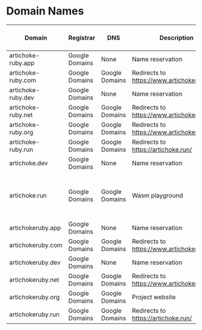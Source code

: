 # Domain Names

| Domain             | Registrar      | DNS            | Description                                   | Subdomains                                                      | Content Type | HTTPS Enabled? | MX Records in Google Workspace? |
| ------------------ | -------------- | -------------- | --------------------------------------------- | --------------------------------------------------------------- | ------------ | -------------- | ------------------------------- |
| artichoke-ruby.app | Google Domains | None           | Name reservation                              | None                                                            | None         | ❌             | ❌                              |
| artichoke-ruby.com | Google Domains | Google Domains | Redirects to <https://www.artichokeruby.org/> | apex, www                                                       | Redirect     | ✅             | ❌                              |
| artichoke-ruby.dev | Google Domains | None           | Name reservation                              | None                                                            | None         | ❌             | ❌                              |
| artichoke-ruby.net | Google Domains | Google Domains | Redirects to <https://www.artichokeruby.org/> | apex, www                                                       | Redirect     | ✅             | ❌                              |
| artichoke-ruby.org | Google Domains | Google Domains | Redirects to <https://www.artichokeruby.org/> | apex, www                                                       | Redirect     | ✅             | ❌                              |
| artichoke-ruby.run | Google Domains | Google Domains | Redirects to <https://artichoke.run/>         | apex, www                                                       | Redirect     | ✅             | ❌                              |
| artichoke.dev      | Google Domains | None           | Name reservation                              | None                                                            | None         | ❌             | ❌                              |
| artichoke.run      | Google Domains | Google Domains | Wasm playground                               | apex, www redirects to apex, rubyconf2019 hosts an old snapshot | Webapp       | ✅             | ❌                              |
| artichokeruby.app  | Google Domains | None           | Name reservation                              | None                                                            | None         | ❌             | ❌                              |
| artichokeruby.com  | Google Domains | Google Domains | Redirects to <https://www.artichokeruby.org/> | apex, www                                                       | Redirect     | ✅             | ❌                              |
| artichokeruby.dev  | Google Domains | None           | Name reservation                              | None                                                            | None         | ❌             | ❌                              |
| artichokeruby.net  | Google Domains | Google Domains | Redirects to <https://www.artichokeruby.org/> | apex, www                                                       | Redirect     | ✅             | ❌                              |
| artichokeruby.org  | Google Domains | Google Domains | Project website                               | apex redirects to www, www                                      | Webapp       | ✅             | ✅                              |
| artichokeruby.run  | Google Domains | Google Domains | Redirects to <https://artichoke.run/>         | apex, www                                                       | Redirect     | ✅             | ❌                              |
